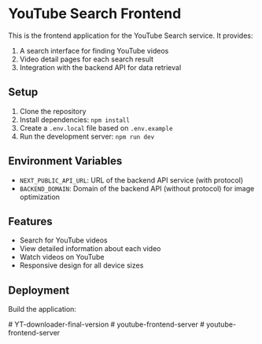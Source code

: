 # YouTube Search Frontend

This is the frontend application for the YouTube Search service. It provides:

1. A search interface for finding YouTube videos
2. Video detail pages for each search result
3. Integration with the backend API for data retrieval

## Setup

1. Clone the repository
2. Install dependencies: `npm install`
3. Create a `.env.local` file based on `.env.example`
4. Run the development server: `npm run dev`

## Environment Variables

- `NEXT_PUBLIC_API_URL`: URL of the backend API service (with protocol)
- `BACKEND_DOMAIN`: Domain of the backend API (without protocol) for image optimization

## Features

- Search for YouTube videos
- View detailed information about each video
- Watch videos on YouTube
- Responsive design for all device sizes

## Deployment

Build the application:

#   Y T - d o w n l o a d e r - f i n a l - v e r s i o n  
 #   y o u t u b e - f r o n t e n d - s e r v e r  
 #   y o u t u b e - f r o n t e n d - s e r v e r  
 